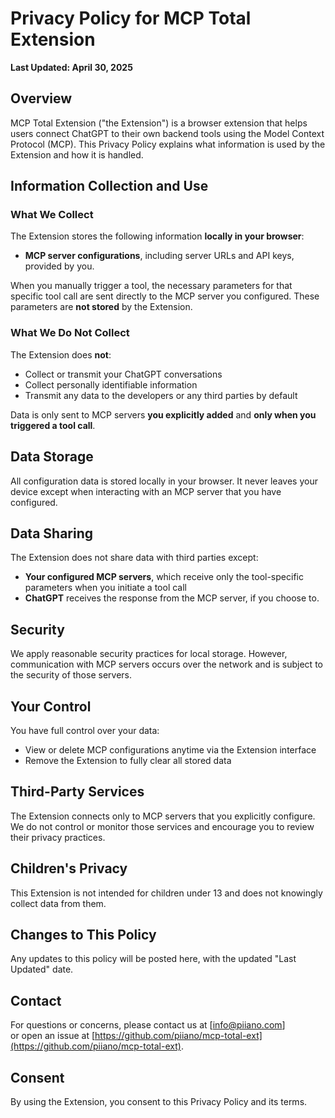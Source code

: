 # Privacy Policy for MCP Total Extension

**Last Updated: April 30, 2025**

## Overview

MCP Total Extension ("the Extension") is a browser extension that helps users connect ChatGPT to their own backend tools using the Model Context Protocol (MCP). This Privacy Policy explains what information is used by the Extension and how it is handled.

## Information Collection and Use

### What We Collect

The Extension stores the following information **locally in your browser**:

- **MCP server configurations**, including server URLs and API keys, provided by you.

When you manually trigger a tool, the necessary parameters for that specific tool call are sent directly to the MCP server you configured. These parameters are **not stored** by the Extension.

### What We Do Not Collect

The Extension does **not**:

- Collect or transmit your ChatGPT conversations
- Collect personally identifiable information
- Transmit any data to the developers or any third parties by default

Data is only sent to MCP servers **you explicitly added**  and **only when you triggered a tool call**.

## Data Storage

All configuration data is stored locally in your browser. It never leaves your device except when interacting with an MCP server that you have configured.

## Data Sharing

The Extension does not share data with third parties except:

- **Your configured MCP servers**, which receive only the tool-specific parameters when you initiate a tool call
- **ChatGPT** receives the response from the MCP server, if you choose to.

## Security

We apply reasonable security practices for local storage. However, communication with MCP servers occurs over the network and is subject to the security of those servers.

## Your Control

You have full control over your data:

- View or delete MCP configurations anytime via the Extension interface
- Remove the Extension to fully clear all stored data

## Third-Party Services

The Extension connects only to MCP servers that you explicitly configure. We do not control or monitor those services and encourage you to review their privacy practices.

## Children's Privacy

This Extension is not intended for children under 13 and does not knowingly collect data from them.

## Changes to This Policy

Any updates to this policy will be posted here, with the updated "Last Updated" date.

## Contact

For questions or concerns, please contact us at [info@piiano.com]  
or open an issue at [https://github.com/piiano/mcp-total-ext](https://github.com/piiano/mcp-total-ext).

## Consent

By using the Extension, you consent to this Privacy Policy and its terms.